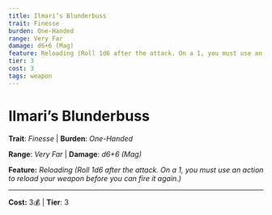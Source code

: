 ```yaml
---
title: Ilmari’s Blunderbuss
trait: Finesse
burden: One-Handed
range: Very Far
damage: d6+6 (Mag)
feature: Reloading (Roll 1d6 after the attack. On a 1, you must use an action to reload your weapon before you can fire it again.)
tier: 3
cost: 3
tags: weapon
---
```

# Ilmari’s Blunderbuss

**Trait**: _Finesse_ | **Burden**: _One-Handed_

**Range**: _Very Far_ | **Damage**: _d6+6 (Mag)_

**Feature:** _Reloading (Roll 1d6 after the attack. On a 1, you must use an action to reload your weapon before you can fire it again.)_

___
**Cost:** 3💰 | **Tier**: 3
